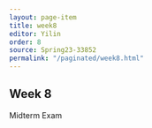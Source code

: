 ```yaml
---
layout: page-item
title: week8
editor: Yilin
order: 8
source: Spring23-33852
permalink: "/paginated/week8.html"
---
```


## Week 8

Midterm Exam
